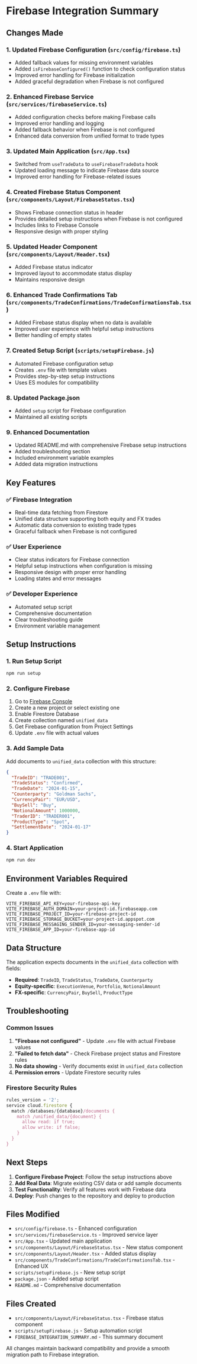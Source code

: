 # Firebase Integration Summary

## Changes Made

### 1. Updated Firebase Configuration (`src/config/firebase.ts`)
- Added fallback values for missing environment variables
- Added `isFirebaseConfigured()` function to check configuration status
- Improved error handling for Firebase initialization
- Added graceful degradation when Firebase is not configured

### 2. Enhanced Firebase Service (`src/services/firebaseService.ts`)
- Added configuration checks before making Firebase calls
- Improved error handling and logging
- Added fallback behavior when Firebase is not configured
- Enhanced data conversion from unified format to trade types

### 3. Updated Main Application (`src/App.tsx`)
- Switched from `useTradeData` to `useFirebaseTradeData` hook
- Updated loading message to indicate Firebase data source
- Improved error handling for Firebase-related issues

### 4. Created Firebase Status Component (`src/components/Layout/FirebaseStatus.tsx`)
- Shows Firebase connection status in header
- Provides detailed setup instructions when Firebase is not configured
- Includes links to Firebase Console
- Responsive design with proper styling

### 5. Updated Header Component (`src/components/Layout/Header.tsx`)
- Added Firebase status indicator
- Improved layout to accommodate status display
- Maintains responsive design

### 6. Enhanced Trade Confirmations Tab (`src/components/TradeConfirmations/TradeConfirmationsTab.tsx`)
- Added Firebase status display when no data is available
- Improved user experience with helpful setup instructions
- Better handling of empty states

### 7. Created Setup Script (`scripts/setupFirebase.js`)
- Automated Firebase configuration setup
- Creates `.env` file with template values
- Provides step-by-step setup instructions
- Uses ES modules for compatibility

### 8. Updated Package.json
- Added `setup` script for Firebase configuration
- Maintained all existing scripts

### 9. Enhanced Documentation
- Updated README.md with comprehensive Firebase setup instructions
- Added troubleshooting section
- Included environment variable examples
- Added data migration instructions

## Key Features

### ✅ Firebase Integration
- Real-time data fetching from Firestore
- Unified data structure supporting both equity and FX trades
- Automatic data conversion to existing trade types
- Graceful fallback when Firebase is not configured

### ✅ User Experience
- Clear status indicators for Firebase connection
- Helpful setup instructions when configuration is missing
- Responsive design with proper error handling
- Loading states and error messages

### ✅ Developer Experience
- Automated setup script
- Comprehensive documentation
- Clear troubleshooting guide
- Environment variable management

## Setup Instructions

### 1. Run Setup Script
```bash
npm run setup
```

### 2. Configure Firebase
1. Go to [Firebase Console](https://console.firebase.google.com/)
2. Create a new project or select existing one
3. Enable Firestore Database
4. Create collection named `unified_data`
5. Get Firebase configuration from Project Settings
6. Update `.env` file with actual values

### 3. Add Sample Data
Add documents to `unified_data` collection with this structure:
```json
{
  "TradeID": "TRADE001",
  "TradeStatus": "Confirmed",
  "TradeDate": "2024-01-15",
  "Counterparty": "Goldman Sachs",
  "CurrencyPair": "EUR/USD",
  "BuySell": "Buy",
  "NotionalAmount": 1000000,
  "TraderID": "TRADER001",
  "ProductType": "Spot",
  "SettlementDate": "2024-01-17"
}
```

### 4. Start Application
```bash
npm run dev
```

## Environment Variables Required

Create a `.env` file with:
```env
VITE_FIREBASE_API_KEY=your-firebase-api-key
VITE_FIREBASE_AUTH_DOMAIN=your-project-id.firebaseapp.com
VITE_FIREBASE_PROJECT_ID=your-firebase-project-id
VITE_FIREBASE_STORAGE_BUCKET=your-project-id.appspot.com
VITE_FIREBASE_MESSAGING_SENDER_ID=your-messaging-sender-id
VITE_FIREBASE_APP_ID=your-firebase-app-id
```

## Data Structure

The application expects documents in the `unified_data` collection with fields:
- **Required**: `TradeID`, `TradeStatus`, `TradeDate`, `Counterparty`
- **Equity-specific**: `ExecutionVenue`, `Portfolio`, `NotionalAmount`
- **FX-specific**: `CurrencyPair`, `BuySell`, `ProductType`

## Troubleshooting

### Common Issues
1. **"Firebase not configured"** - Update `.env` file with actual Firebase values
2. **"Failed to fetch data"** - Check Firebase project status and Firestore rules
3. **No data showing** - Verify documents exist in `unified_data` collection
4. **Permission errors** - Update Firestore security rules

### Firestore Security Rules
```javascript
rules_version = '2';
service cloud.firestore {
  match /databases/{database}/documents {
    match /unified_data/{document} {
      allow read: if true;
      allow write: if false;
    }
  }
}
```

## Next Steps

1. **Configure Firebase Project**: Follow the setup instructions above
2. **Add Real Data**: Migrate existing CSV data or add sample documents
3. **Test Functionality**: Verify all features work with Firebase data
4. **Deploy**: Push changes to the repository and deploy to production

## Files Modified

- `src/config/firebase.ts` - Enhanced configuration
- `src/services/firebaseService.ts` - Improved service layer
- `src/App.tsx` - Updated main application
- `src/components/Layout/FirebaseStatus.tsx` - New status component
- `src/components/Layout/Header.tsx` - Added status display
- `src/components/TradeConfirmations/TradeConfirmationsTab.tsx` - Enhanced UX
- `scripts/setupFirebase.js` - New setup script
- `package.json` - Added setup script
- `README.md` - Comprehensive documentation

## Files Created

- `src/components/Layout/FirebaseStatus.tsx` - Firebase status component
- `scripts/setupFirebase.js` - Setup automation script
- `FIREBASE_INTEGRATION_SUMMARY.md` - This summary document

All changes maintain backward compatibility and provide a smooth migration path to Firebase integration. 
